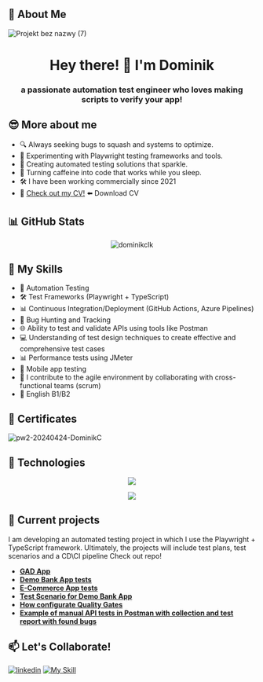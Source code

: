 ## 📝 About Me
![Projekt bez nazwy (7)](https://github.com/DominikCLK/Demo-Bank-Project/assets/75272795/9563588c-8860-432a-a663-2039fb7ff604)

<div align="center">

# Hey there! 👋 I'm Dominik

</div>

<div align="center">

### a passionate automation test engineer who loves making scripts to verify your app!

</div>

## 😎 More about me

- 🔍 Always seeking bugs to squash and systems to optimize.
- 🧪 Experimenting with Playwright testing frameworks and tools.
- 🌟 Creating automated testing solutions that sparkle.
- 🚀 Turning caffeine into code that works while you sleep.
- 🛠️ I have been working commercially since 2021
- 📝 [Check out my CV!](https://github.com/DominikCLK/Wiki-for-Project-configuration-for-the-Quality-Gates-static-code-analysis/files/14314627/Dominik.Calak.CV.Test.engineer.pdf) ⬅️ Download CV
  

## 📊 GitHub Stats
<!-- Use spaces or &nbsp; to try centering the image -->
<p align="center">
  <img src="https://github-readme-stats.vercel.app/api?username=dominikclk&show_icons=true&locale=en" alt="dominikclk" />
</p>

## 🦾 My Skills

- 🤖 Automation Testing
- 🛠️ Test Frameworks (Playwright + TypeScript)
- 📊 Continuous Integration/Deployment (GitHub Actions, Azure Pipelines)
- 🐛 Bug Hunting and Tracking
- 🌐 Ability to test and validate APIs using tools like Postman
- 💻 Understanding of test design techniques to create effective and comprehensive test cases
- 📊 Performance tests using JMeter
- 🤖 Mobile app testing
- 🧪 I contribute to the agile environment by collaborating with cross-functional teams (scrum)
- 🌟 English B1/B2

## 📝 Certificates
![pw2-20240424-DominikC](https://github.com/DominikCLK/Automation-tests-project-Playwright/assets/75272795/6719c3a5-9b30-4e3e-bad7-0d7803e96704)

## 🔧 Technologies

<p align="center">
  <a href="#">
    <img src="https://simpleskill.icons.workers.dev/svg?i=visualstudiocode,node.js,eslint,playwright,typescript,postman,html5,css3,githubactions,git,github,azuredevops,azurepipelines,apachejmeter,figma" />
  </a>
</p>
<p align="center">
  <a href="#">
    <img src="https://simpleskill.icons.workers.dev/svg?i=windows11,macos,googlechrome,prettier" />
  </a>
</p>

## 📂 Current projects

I am developing an automated testing project in which I use the Playwright + TypeScript framework. Ultimately, the projects will include test plans, test scenarios and a CD\CI pipeline
Check out repo! 
- [**GAD App**](https://github.com/DominikCLK/Automation-tests-project-Playwright)
- [**Demo Bank App tests**](https://github.com/DominikCLK/Demo-Bank-Project)
- [**E-Commerce App tests**](https://github.com/DominikCLK/eCommerce-tests)
- [**Test Scenario for Demo Bank App**](https://github.com/DominikCLK/test-cases-for-Demo-Bank-App)
- [**How configurate Quality Gates**](https://github.com/DominikCLK/Wiki-for-Project-configuration-for-the-Quality-Gates-static-code-analysis)
- [**Example of manual API tests in Postman with collection and test report with found bugs**](https://github.com/DominikCLK/Restful-Booker-API-Tests)

## 📫 Let's Collaborate!
[![linkedin](https://simpleskill.icons.workers.dev/svg?i=linkedin)](https://www.linkedin.com/in/dominik-calak/) [![My Skill](https://skillicons.dev/icons?i=gmail&theme=light)](mailto:dominik.calak@gmail.com)


